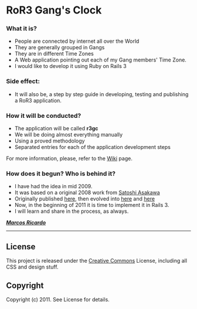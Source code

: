 # RoR3 Gang's Clock

### What it is?

* People are connected by internet all over the World
* They are generally grouped in Gangs
* They are in different Time Zones
* A Web application pointing out each of my Gang members' Time Zone.
* I would like to develop it using Ruby on Rails 3

###  Side effect:

* It will also be, a step by step guide in developing, testing and publishing a RoR3 application.

### How it will be conducted?

* The application will be called **r3gc**
* We will be doing almost everything manually
* Using a proved methodology
* Separated entries for each of the application development steps

For more information, please, refer to the [Wiki][wk] page.

### How does it begun? Who is behind it?

* I have had the idea in mid 2009.
* It was based on a original 2008 work from [Satoshi Asakawa][ashbb]
* Originally published [here][gc1], then evolved into [here][gc2] and [here][gc3]
* Now, in the beginning of 2011 it is time to implement it in Rails 3.
* I will learn and share in the process, as always.

 _**[Marcos Ricardo][mr]**_

---

## License

This project is released under the [Creative Commons][cc] License, including all CSS and design stuff.

## Copyright

Copyright (c) 2011. See License for details.

[wk]: https://github.com/marcric/ror3gangsclock/wiki
[ashbb]: http://twitter.com/ashbb
[gc1]: http://the-shoebox.org/apps/75
[gc2]: https://github.com/ashbb/gangsclock2/
[gc3]: https://github.com/ashbb/gangsclock3/
[mr]: http://marcric.com
[cc]: http://creativecommons.org/licenses/by-sa/3.0/us/
